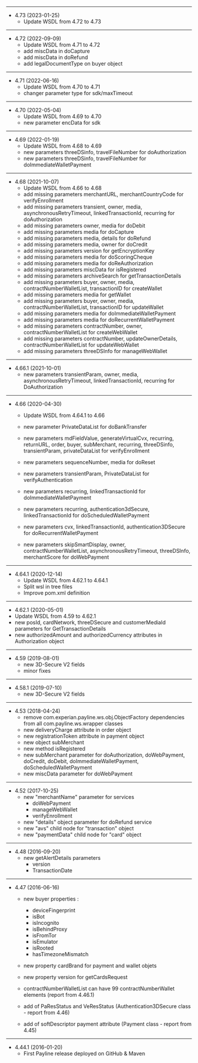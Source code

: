 ----------------------------------------

* 4.73 (2023-01-25)
  * Update WSDL from 4.72 to 4.73

----------------------------------------

* 4.72 (2022-09-09)
  * Update WSDL from 4.71 to 4.72
  * add miscData in doCapture
  * add miscData in doRefund
  * add legalDocumentType on buyer object

----------------------------------------

* 4.71 (2022-06-16)
  * Update WSDL from 4.70 to 4.71
  * changer parameter type for sdk/maxTimeout

----------------------------------------

* 4.70 (2022-05-04)
  * Update WSDL from 4.69 to 4.70
  * new parameter encData for sdk

----------------------------------------

* 4.69 (2022-01-19)
  * Update WSDL from 4.68 to 4.69
  * new parameters threeDSinfo, travelFileNumber for doAuthorization
  * new parameters threeDSinfo, travelFileNumber for doImmediateWalletPayment

----------------------------------------

* 4.68 (2021-10-07)
  * Update WSDL from 4.66 to 4.68
  * add missing parameters merchantURL, merchantCountryCode for verifyEnrollment
  * add missing parameters transient, owner, media, asynchronousRetryTimeout, linkedTransactionId, recurring for doAuthorization
  * add missing parameters owner, media for doDebit
  * add missing parameters media for doCapture
  * add missing parameters media, details for doRefund
  * add missing parameters media, owner for doCredit
  * add missing parameters version for getEncryptionKey
  * add missing parameters media for doScoringCheque
  * add missing parameters media for doReAuthorization
  * add missing parameters  miscData for isRegistered
  * add missing parameters archiveSearch for getTransactionDetails
  * add missing parameters buyer, owner, media, contractNumberWalletList, transactionID for createWallet
  * add missing parameters media for getWallet
  * add missing parameters  buyer, owner, media, contractNumberWalletList, transactionID for updateWallet
  * add missing parameters media for doImmediateWalletPayment
  * add missing parameters media for doRecurrentWalletPayment
  * add missing parameters contractNumber, owner, contractNumberWalletList for createWebWallet
  * add missing parameters contractNumber, updateOwnerDetails, contractNumberWalletList for updateWebWallet
  * add missing parameters threeDSInfo for manageWebWallet

----------------------------------------

* 4.66.1 (2021-10-01)
  * new parameters transientParam, owner, media, asynchronousRetryTimeout, linkedTransactionId, recurring for DoAuthorization

----------------------------------------

* 4.66 (2020-04-30)
  * Update WSDL from 4.64.1 to 4.66
  * new parameter PrivateDataList for doBankTransfer
  * new parameters mdFieldValue, generateVirtualCvx, recurring, returnURL, order, buyer, subMerchant, recurring, threeDSinfo, transientParam, privateDataList for verifyEnrollment
  * new parameters sequenceNumber, media for doReset
  * new parameters transientParam, PrivateDataList for verifyAuthentication

  * new parameters recurring, linkedTransactionId for doImmediateWalletPayment
  * new parameters recurring, authentication3dSecure, linkedTransactionId for doScheduledWalletPayment
  * new parameters cvx, linkedTransactionId, authentication3DSecure for doRecurrentWalletPayment
  * new parameters skipSmartDisplay, owner, contractNumberWalletList, asynchronousRetryTimeout, threeDSInfo, merchantScore for doWebPayment

----------------------------------------

* 4.64.1 (2020-12-14)
  * Update WSDL from 4.62.1 to 4.64.1
  * Split wsl in tree files
  * Improve pom.xml definition

----------------------------------------

* 4.62.1 (2020-05-01)
 * Update WSDL from 4.59 to 4.62.1
 * new posId, cardNetwork, threeDSecure and customerMediaId parameters for GetTransactionDetails 
 * new authorizedAmount and authorizedCurrency attributes in Authorization object
 
----------------------------------------

* 4.59 (2019-08-01)
  * new 3D-Secure V2 fields
  * minor fixes
    
---------------------------------------- 
* 4.58.1 (2019-07-10)
  * new 3D-Secure V2 fields
    
---------------------------------------- 
* 4.53 (2018-04-24)
  * remove com.experian.payline.ws.obj.ObjectFactory dependencies from all com.payline.ws.wrapper classes
  * new deliveryCharge attribute in order object
  * new registrationToken attribute in payment object
  * new object subMerchant
  * new method isRegistered
  * new subMerchant parameter for doAuthorization, doWebPayment, doCredit, doDebit, doImmediateWalletPayment, doScheduledWalletPayment
  * new miscData parameter for doWebPayment
  
---------------------------------------- 

* 4.52 (2017-10-25)
  * new "merchantName" parameter for services
  	- doWebPayment
  	- manageWebWallet
  	- verifyEnrollment
  * new "details" object parameter for doRefund service
  * new "avs" child node for "transaction" object
  * new "paymentData" child node for "card" object

----------------------------------------

* 4.48 (2016-09-20)
  * new getAlertDetails parameters
  	- version
  	- TransactionDate	

----------------------------------------

* 4.47 (2016-06-16)
  * new buyer properties :
  	- deviceFingerprint
  	- isBot
  	- isIncognito
  	- isBehindProxy
  	- isFromTor
  	- isEmulator
  	- isRooted
  	- hasTimezoneMismatch
  * new property cardBrand for payment and wallet objets
  * new property version for getCardsRequest
  
  * contractNumberWalletList can have 99 contractNumberWallet elements (report from 4.46.1)
  * add of PaResStatus and VeResStatus (Authentication3DSecure class - report from 4.46) 
  * add of softDescriptor payment attribute (Payment class - report from 4.45)
  
----------------------------------------

* 4.44.1 (2016-01-20)
  * First Payline release deployed on GitHub & Maven
